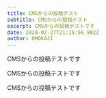 ```yaml
---
title: CMSからの投稿テスト
subtitle: CMSからの投稿テスト
excerpt: CMSからの投稿テストです
date: 2020-02-27T21:15:56.902Z
author: OMOKAJI
---
```

CMSからの投稿テストです

CMSからの投稿テストです

CMSからの投稿テストです
